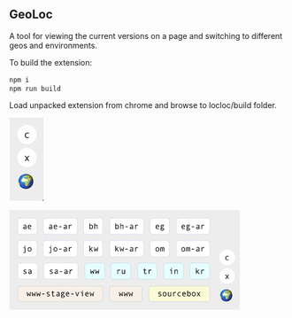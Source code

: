 ## GeoLoc

A tool for viewing the current versions on a page and switching to different geos and environments.

To build the extension:

    npm i
    npm run build

Load unpacked extension from chrome and browse to locloc/build folder.

![Image of the tool showing the versions on a webpage.](sample_1.png)

![Image of the tool showing the option to switch to different geos and host.](sample_2.png)